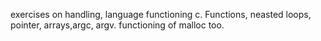 exercises on handling, language functioning c.
Functions, neasted loops, pointer, arrays,argc, argv.
functioning of malloc too.
